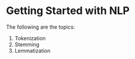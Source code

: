 # Getting Started with NLP

The  following are the topics:
1. Tokenization
2. Stemming
3. Lemmatization